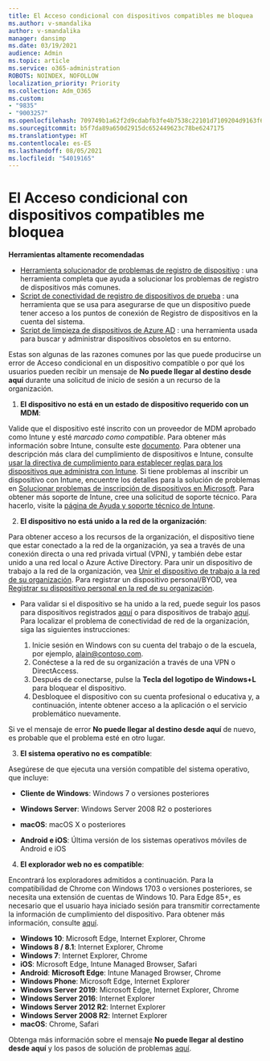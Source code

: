 ```yaml
---
title: El Acceso condicional con dispositivos compatibles me bloquea
ms.author: v-smandalika
author: v-smandalika
manager: dansimp
ms.date: 03/19/2021
audience: Admin
ms.topic: article
ms.service: o365-administration
ROBOTS: NOINDEX, NOFOLLOW
localization_priority: Priority
ms.collection: Adm_O365
ms.custom:
- "9835"
- "9003257"
ms.openlocfilehash: 709749b1a62f2d9cdabfb3fe4b7538c22101d7109204d9163f6059336b817bf8
ms.sourcegitcommit: b5f7da89a650d2915dc652449623c78be6247175
ms.translationtype: HT
ms.contentlocale: es-ES
ms.lasthandoff: 08/05/2021
ms.locfileid: "54019165"
---
```

# <a name="im-getting-blocked-by-conditional-access-with-compliant-device"></a>El Acceso condicional con dispositivos compatibles me bloquea

**Herramientas altamente recomendadas**

- [Herramienta solucionador de problemas de registro de dispositivo](https://docs.microsoft.com/samples/azure-samples/dsregtool/dsregtool/) : una herramienta completa que ayuda a solucionar los problemas de registro de dispositivos más comunes.
- [Script de conectividad de registro de dispositivos de prueba](https://docs.microsoft.com/samples/azure-samples/testdeviceregconnectivity/testdeviceregconnectivity/) : una herramienta que se usa para asegurarse de que un dispositivo puede tener acceso a los puntos de conexión de Registro de dispositivos en la cuenta del sistema.
- [Script de limpieza de dispositivos de Azure AD](https://github.com/mzmaili/AzureADDeviceCleanup) : una herramienta usada para buscar y administrar dispositivos obsoletos en su entorno.

Estas son algunas de las razones comunes por las que puede producirse un error de Acceso condicional en un dispositivo compatible o por qué los usuarios pueden recibir un mensaje de **No puede llegar al destino desde aquí** durante una solicitud de inicio de sesión a un recurso de la organización.

1. **El dispositivo no está en un estado de dispositivo requerido con un MDM**:

Valide que el dispositivo esté inscrito con un proveedor de MDM aprobado como Intune y esté *marcado como compatible*. Para obtener más información sobre Intune, consulte este [documento](https://docs.microsoft.com/mem/intune/enrollment/device-enrollment). Para obtener una descripción más clara del cumplimiento de dispositivos e Intune, consulte [usar la directiva de cumplimiento para establecer reglas para los dispositivos que administra con Intune](https://docs.microsoft.com/mem/intune/protect/device-compliance-get-started). Si tiene problemas al inscribir un dispositivo con Intune, encuentre los detalles para la solución de problemas en [Solucionar problemas de inscripción de dispositivos en Microsoft](https://docs.microsoft.com/troubleshoot/mem/intune/troubleshoot-device-enrollment-in-intune). Para obtener más soporte de Intune, cree una solicitud de soporte técnico. Para hacerlo, visite la [página de Ayuda y soporte técnico de Intune](https://endpoint.microsoft.com/#blade/Microsoft_Intune_DeviceSettings/SupportMenu/helpSupport).

2. **El dispositivo no está unido a la red de la organización**:

Para obtener acceso a los recursos de la organización, el dispositivo tiene que estar conectado a la red de la organización, ya sea a través de una conexión directa o una red privada virtual (VPN), y también debe estar unido a una red local o Azure Active Directory. Para unir un dispositivo de trabajo a la red de la organización, vea [Unir el dispositivo de trabajo a la red de su organización](https://docs.microsoft.com/azure/active-directory/user-help/user-help-join-device-on-network). Para registrar un dispositivo personal/BYOD, vea [Registrar su dispositivo personal en la red de su organización](https://docs.microsoft.com/azure/active-directory/user-help/user-help-register-device-on-network).

- Para validar si el dispositivo se ha unido a la red, puede seguir los pasos para dispositivos registrados [aquí](https://docs.microsoft.com/azure/active-directory/user-help/user-help-register-device-on-network#to-verify-that-youre-registered) o para dispositivos de trabajo [aquí](https://docs.microsoft.com/azure/active-directory/user-help/user-help-join-device-on-network#to-make-sure-youre-joined). Para localizar el problema de conectividad de red de la organización, siga las siguientes instrucciones:

    1. Inicie sesión en Windows con su cuenta del trabajo o de la escuela,  por ejemplo, alain@contoso.com.
    2. Conéctese a la red de su organización a través de una VPN o DirectAccess.
    3. Después de conectarse, pulse la **Tecla del logotipo de Windows+L** para bloquear el dispositivo.
    4. Desbloquee el dispositivo con su cuenta profesional o educativa y, a continuación, intente obtener acceso a la aplicación o el servicio problemático nuevamente.

Si ve el mensaje de error **No puede llegar al destino desde aquí** de nuevo, es probable que el problema esté en otro lugar.

3. **El sistema operativo no es compatible**:

Asegúrese de que ejecuta una versión compatible del sistema operativo, que incluye:

- **Cliente de Windows**: Windows 7 o versiones posteriores

- **Windows Server**: Windows Server 2008 R2 o posteriores

- **macOS**: macOS X o posteriores

- **Android e iOS**: Última versión de los sistemas operativos móviles de Android e iOS

4. **El explorador web no es compatible**:

Encontrará los exploradores admitidos a continuación. Para la compatibilidad de Chrome con Windows 1703 o versiones posteriores, se necesita una extensión de cuentas de Windows 10. Para Edge 85+, es necesario que el usuario haya iniciado sesión para transmitir correctamente la información de cumplimiento del dispositivo. Para obtener más información, consulte [aquí](https://docs.microsoft.com/azure/active-directory/conditional-access/concept-conditional-access-conditions#chrome-support).

- **Windows 10**: Microsoft Edge, Internet Explorer, Chrome
- **Windows 8 / 8.1**: Internet Explorer, Chrome
- **Windows 7**: Internet Explorer, Chrome
- **iOS**: Microsoft Edge, Intune Managed Browser, Safari
- **Android**: **Microsoft Edge**: Intune Managed Browser, Chrome
- **Windows Phone**: Microsoft Edge, Internet Explorer
- **Windows Server 2019**: Microsoft Edge, Internet Explorer, Chrome
- **Windows Server 2016**: Internet Explorer
- **Windows Server 2012 R2**: Internet Explorer
- **Windows Server 2008 R2**: Internet Explorer
- **macOS**: Chrome, Safari

Obtenga más información sobre el mensaje **No puede llegar al destino desde aquí** y los pasos de solución de problemas [aquí](https://docs.microsoft.com/azure/active-directory/user-help/user-help-device-remediation).
